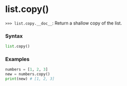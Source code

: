 # list.copy()

`>>> list.copy.__doc__`: Return a shallow copy of the list.

### Syntax

```python
list.copy()
```

### Examples

```python
numbers = [1, 2, 3]
new = numbers.copy()
print(new) # [1, 2, 3]
```